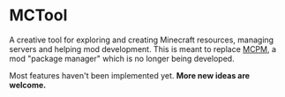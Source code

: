 # MCTool
A creative tool for exploring and creating Minecraft resources, managing servers and helping mod development.
This is meant to replace [MCPM](https://github.com/Szewek/mcpm), a mod "package manager" which is no longer being developed.

Most features haven't been implemented yet. **More new ideas are welcome.**
